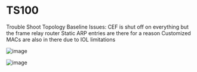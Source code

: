 # TS100

Trouble Shoot Topology Baseline Issues: CEF is shut off on everything but the frame relay router Static ARP entries are there for a reason Customized MACs are also in there due to IOL limitations

![image](https://user-images.githubusercontent.com/53093509/121735340-fe5eef00-cac3-11eb-818f-bb4c098b745b.png)


![image](https://user-images.githubusercontent.com/53093509/121735434-1e8eae00-cac4-11eb-8def-002a997c5ac7.png)
